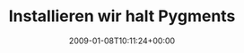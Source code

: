 ---
retweeted: false
source: <a href="http://twitter.com" rel="nofollow">Twitter Web Client</a>
entities:
  hashtags:
  - text: frickel
    indices:
    - '48'
    - '56'
  symbols: []
  user_mentions: []
  urls: []
display_text_range:
- '0'
- '56'
favorite_count: '0'
id_str: '1104078808'
truncated: false
retweet_count: '0'
id: '1104078808'
created_at: Thu Jan 08 10:11:24 +0000 2009
favorited: false
full_text: 'Installieren wir halt Pygments aus den Quellen. #frickel'
lang: de
tags:
- frickel
- pesos:twitter
date: '2009-01-08T10:11:24+00:00'
src: https://twitter.com/bascht/status/1104078808
original_url: https://twitter.com/bascht/status/1104078808
type: twitter_tweet
text: 'Installieren wir halt Pygments aus den Quellen. #frickel'
title: 'Installieren wir halt Pygments '

---